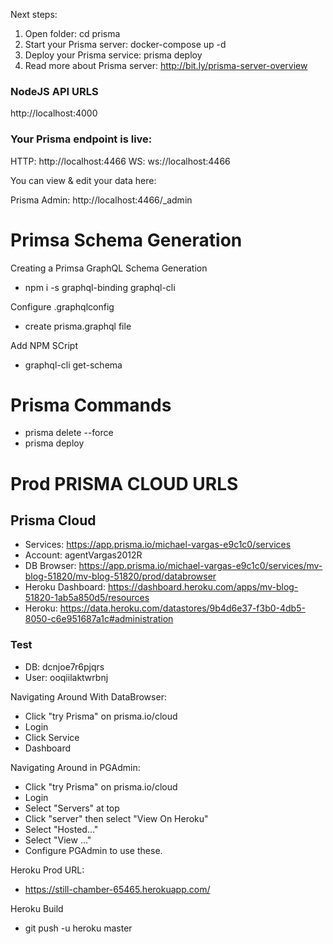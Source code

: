 Next steps:

  1. Open folder: cd prisma
  2. Start your Prisma server: docker-compose up -d
  3. Deploy your Prisma service: prisma deploy
  4. Read more about Prisma server:
     http://bit.ly/prisma-server-overview


### NodeJS API URLS
  http://localhost:4000

### Your Prisma endpoint is live:

  HTTP:  http://localhost:4466
  WS:    ws://localhost:4466

You can view & edit your data here:

  Prisma Admin: http://localhost:4466/_admin

# Primsa Schema Generation
Creating a Primsa GraphQL Schema Generation
- npm i -s graphql-binding graphql-cli  

Configure .graphqlconfig
- create prisma.graphql file

Add NPM SCript
- graphql-cli get-schema

# Prisma Commands
- prisma delete --force
- prisma deploy 

# Prod PRISMA CLOUD URLS
## Prisma Cloud


- Services: https://app.prisma.io/michael-vargas-e9c1c0/services
- Account: agentVargas2012R
- DB Browser: https://app.prisma.io/michael-vargas-e9c1c0/services/mv-blog-51820/mv-blog-51820/prod/databrowser
- Heroku Dashboard: https://dashboard.heroku.com/apps/mv-blog-51820-1ab5a850d5/resources
- Heroku: https://data.heroku.com/datastores/9b4d6e37-f3b0-4db5-8050-c6e951687a1c#administration

### Test 
- DB: dcnjoe7r6pjqrs
- User: ooqiilaktwrbnj

Navigating Around With DataBrowser:
- Click "try Prisma" on prisma.io/cloud
- Login
- Click Service
- Dashboard

Navigating Around in PGAdmin:
- Click "try Prisma" on prisma.io/cloud
- Login
- Select "Servers" at top
- Click "server" then select "View On Heroku"
- Select "Hosted..."
- Select "View ..."
- Configure PGAdmin to use these.

Heroku Prod URL:
- https://still-chamber-65465.herokuapp.com/

Heroku Build
- git push -u heroku master